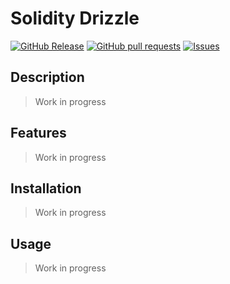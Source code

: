 # Solidity Drizzle
[![GitHub Release](https://img.shields.io/github/release/zjayers/solidity.drizzle.svg?style=flat)](https://github.com/zjayers/solidity.drizzle/releases)
[![GitHub pull requests](https://img.shields.io/github/issues-pr/zjayers/solidity.drizzle.svg?style=flat)](https://github.com/zjayers/solidity.drizzle/pulls)
[![Issues](https://img.shields.io/github/issues-raw/zjayers/solidity.drizzle.svg?maxAge=25000)](https://github.com/zjayers/solidity.drizzle/issues)

## Description

> Work in progress

## Features

> Work in progress

## Installation

> Work in progress

## Usage

> Work in progress
